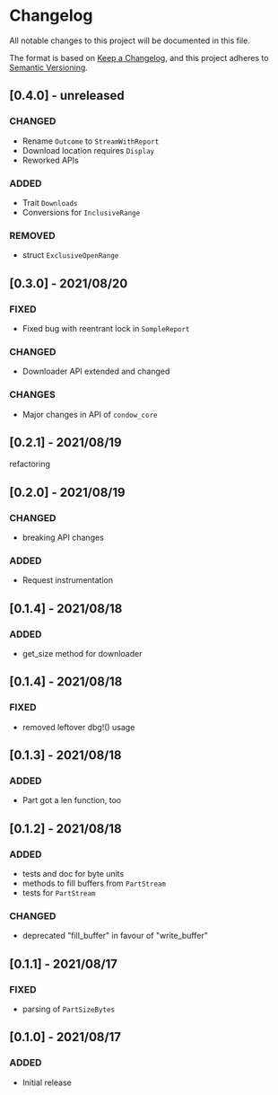 # Changelog
All notable changes to this project will be documented in this file.

The format is based on [Keep a Changelog](https://keepachangelog.com/en/1.0.0/),
and this project adheres to [Semantic Versioning](https://semver.org/spec/v2.0.0.html).

## [0.4.0] - unreleased

### CHANGED

* Rename `Outcome` to `StreamWithReport`
* Download location requires `Display`
* Reworked APIs

### ADDED 

* Trait `Downloads`
* Conversions for `InclusiveRange`

### REMOVED

* struct `ExclusiveOpenRange`
## [0.3.0] - 2021/08/20

### FIXED

* Fixed bug with reentrant lock in `SompleReport`

### CHANGED

* Downloader API extended and changed

### CHANGES

* Major changes in API of `condow_core`
## [0.2.1] - 2021/08/19

refactoring

## [0.2.0] - 2021/08/19

### CHANGED

* breaking API changes

### ADDED

* Request instrumentation

## [0.1.4] - 2021/08/18

### ADDED

* get_size method for downloader

## [0.1.4] - 2021/08/18

### FIXED

* removed leftover dbg!() usage

## [0.1.3] - 2021/08/18

### ADDED

* Part got a len function, too
## [0.1.2] - 2021/08/18

### ADDED

* tests and doc for byte units
* methods to fill buffers from `PartStream`
* tests for `PartStream`

### CHANGED

* deprecated "fill_buffer" in favour of "write_buffer"

## [0.1.1] - 2021/08/17

### FIXED

* parsing of `PartSizeBytes`
## [0.1.0] - 2021/08/17

### ADDED

* Initial release